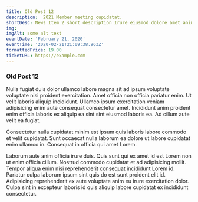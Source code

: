 ```yaml
---
title: Old Post 12
description:  2021 Member meeting cupidatat.
shortDesc: News Item 2 short description Irure eiusmod dolore amet anim non laboris amet.
img: 
imgAlt: some alt text
eventDate: 'February 21, 2020'
eventTime: '2020-02-21T21:09:38.963Z'
formattedPrice: 19.00
ticketURL: https://example.com
---
```


### Old Post 12

Nulla fugiat duis dolor ullamco labore magna sit ad ipsum voluptate voluptate nisi proident exercitation. Amet officia non officia pariatur enim. Ut velit laboris aliquip incididunt. Ullamco ipsum exercitation veniam adipisicing enim aute consequat consectetur amet. Incididunt anim proident enim officia laboris ex aliquip ea sint sint eiusmod laboris ea. Ad cillum aute velit ea fugiat.

Consectetur nulla cupidatat minim est ipsum quis laboris labore commodo et velit cupidatat. Sunt occaecat nulla laborum ea dolore ut labore cupidatat enim ullamco in. Consequat in officia qui amet Lorem.

Laborum aute anim officia irure duis. Quis sunt qui ex amet id est Lorem non ut enim officia cillum. Nostrud commodo cupidatat et ad adipisicing mollit. Tempor aliqua enim nisi reprehenderit consequat incididunt Lorem id. Pariatur culpa laborum ipsum sint quis do est sunt proident elit id. Adipisicing reprehenderit ex aute voluptate anim eu irure exercitation dolor. Culpa sint in excepteur laboris id quis aliquip labore cupidatat ex incididunt consectetur.